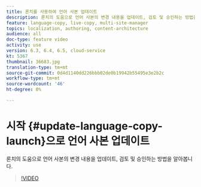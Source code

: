 ```yaml
---
title: 론치를 사용하여 언어 사본 업데이트
description: 론치의 도움으로 언어 사본의 변경 내용을 업데이트, 검토 및 승인하는 방법을 알아봅니다.
feature: language-copy, live-copy, multi-site-manager
topics: localization, authoring, content-architecture
audience: all
doc-type: feature video
activity: use
version: 6.3, 6.4, 6.5, cloud-service
kt: 5367
thumbnail: 36683.jpg
translation-type: tm+mt
source-git-commit: 0d4d1140dd226bbb02de0b19942b55495e3e2b2c
workflow-type: tm+mt
source-wordcount: '46'
ht-degree: 0%

---
```



# 시작 {#update-language-copy-launch}으로 언어 사본 업데이트

론치의 도움으로 언어 사본의 변경 내용을 업데이트, 검토 및 승인하는 방법을 알아봅니다.

>[!VIDEO](https://video.tv.adobe.com/v/36683?quality=12&learn=on)
